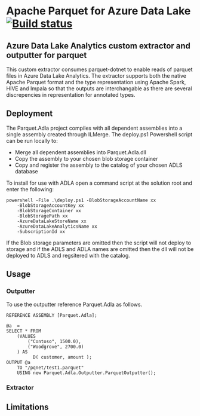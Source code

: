 # Apache Parquet for Azure Data Lake [![Build status](https://ci.appveyor.com/api/projects/status/e8inekwpv0femv8b/branch/master?svg=true)](https://ci.appveyor.com/project/aloneguid/parquet-usql/branch/master)

## Azure Data Lake Analytics custom extractor and outputter for parquet

This custom extractor consumes parquet-dotnet to enable reads of parquet files in Azure Data Lake Analytics. 
The extractor supports both the native Apache Parquet format and the type representation using Apache Spark, 
HIVE and Impala so that the outputs are interchangable as there are several discrepencies in representation for annotated types.

## Deployment

The Parquet.Adla project compiles with all dependent assemblies into a single assembly created through ILMerge. The deploy.ps1 Powershell script can be run locally 
to:

-	Merge all dependent assemblies into Parquet.Adla.dll
-	Copy the assembly to your chosen blob storage container
-	Copy and register the assembly to the catalog of your chosen ADLS database 

To install for use with ADLA open a command script at the solution root and enter the following:

	powershell -File .\deploy.ps1 -BlobStorageAccountName xx
		-BlobStorageAccountKey xx
		-BlobStorageContainer xx
		-BlobStoragePath xx
		-AzureDataLakeStoreName xx
		-AzureDataLakeAnalyticsName xx
		-SubscriptionId xx

If the Blob storage parameters are omitted then the script will not deploy to storage and if the ADLS and ADLA names are omitted then the dll will not be deployed to ADLS and regsitered with the catalog.

## Usage
### Outputter
To use the outputter reference Parquet.Adla as follows.

	REFERENCE ASSEMBLY [Parquet.Adla];

	@a  = 
    SELECT * FROM 
        (VALUES
            ("Contoso", 1500.0),
            ("Woodgrove", 2700.0)
        ) AS 
              D( customer, amount );
	OUTPUT @a
		TO "/pqnet/test1.parquet"
		USING new Parquet.Adla.Outputter.ParquetOutputter();

### Extractor

## Limitations